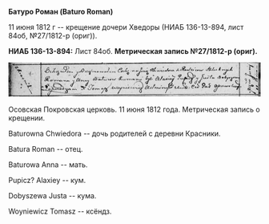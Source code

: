 **Батуро Роман (Baturo Roman)**

11 июня 1812 г -- крещение дочери Хведоры (НИАБ 136-13-894, лист 84об,
№27/1812-р (ориг)).

**НИАБ 136-13-894:** Лист 84об. **Метрическая запись №27/1812-р
(ориг).**

![](./media/17668187bdc4fdea9ae2bdefe0800c43c5fcace6.png)

Осовская Покровская церковь. 11 июня 1812 года. Метрическая запись о
крещении.

Baturowna Chwiedora -- дочь родителей с деревни Красники.

Batura Roman -- отец.

Baturowa Anna -- мать.

Pupicz? Alaxiey -- кум.

Dobyszewa Justa -- кума.

Woyniewicz Tomasz -- ксёндз.
